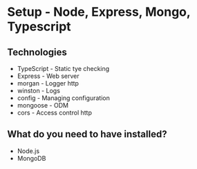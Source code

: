 # Setup - Node, Express, Mongo, Typescript

## Technologies
- TypeScript - Static tye checking 
- Express - Web server
- morgan - Logger http
- winston - Logs
- config - Managing configuration
- mongoose - ODM
- cors - Access control http


## What do you need to have installed?
- Node.js
- MongoDB